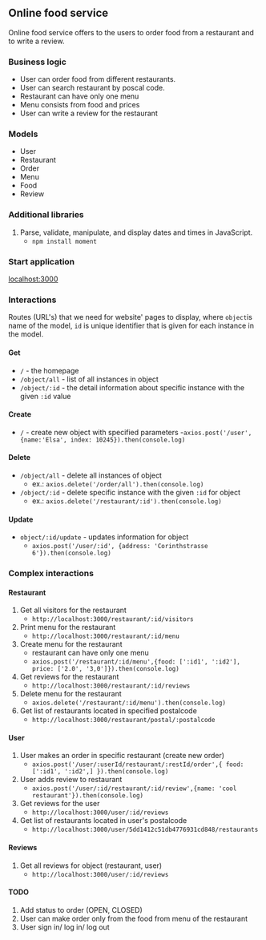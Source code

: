 ## Online food service

Online food service offers to the users to order food from a restaurant and to write a review.

### Business logic
- User can order food from different restaurants.
- User can search restaurant by poscal code.
- Restaurant can have only one menu
- Menu consists from food and prices
- User can write a review for the restaurant


### Models
- User
- Restaurant
- Order
- Menu
- Food
- Review


### Additional libraries
1. Parse, validate, manipulate, and display dates and times in JavaScript.
    - `npm install moment`

    
### Start application

[localhost:3000](http://localhost:3000/)

### Interactions

Routes (URL's) that we need for website' pages to display, where `object`is name of the model, `id` is unique identifier that is given for each instance in the model.

#### Get
- `/` - the homepage 
- `/object/all` - list of all instances in object
- `/object/:id` - the detail information about specific instance with the given `:id` value


#### Create
- `/` - create new object with specified parameters
    -`axios.post('/user', {name:'Elsa', index: 10245}).then(console.log)`

#### Delete
- `/object/all` - delete all instances of object
    - ex.: `axios.delete('/order/all').then(console.log)`
- `/object/:id` - delete specific instance with the given `:id` for object
    - ex.: `axios.delete('/restaurant/:id').then(console.log)`

#### Update
- `object/:id/update` - updates information for object
    - `axios.post('/user/:id', {address: 'Corinthstrasse 6'}).then(console.log)`




### Complex interactions

#### Restaurant
1. Get all visitors for the restaurant
    - `http://localhost:3000/restaurant/:id/visitors`
2. Print menu for the restaurant
    - `http://localhost:3000/restaurant/:id/menu`
3. Create menu for the restaurant
    - restaurant can have only one menu
    - `axios.post('/restaurant/:id/menu',{food: [':id1', ':id2'], price: ['2.0', '3,0']}).then(console.log)`
4. Get reviews for the restaurant
    - `http://localhost:3000/restaurant/:id/reviews`
5. Delete menu for the restaurant
    - `axios.delete('/restaurant/:id/menu').then(console.log)`
6. Get list of restaurants located in specified postalcode
    - `http://localhost:3000/restaurant/postal/:postalcode` 

#### User
1. User makes an order in specific restaurant (create new order)
    - `axios.post('/user/:userId/restaurant/:restId/order',{ food: [':id1', ':id2',] }).then(console.log)`
2. User adds review to restaurant
    - `axios.post('/user/:id/restaurant/:id/review',{name: 'cool restaurant'}).then(console.log)`
3. Get reviews for the user
    - `http://localhost:3000/user/:id/reviews`
4. Get list of restaurants located in user's postalcode
    - `http://localhost:3000/user/5dd1412c51db4776931cd848/restaurants` 


#### Reviews
1. Get all reviews for object (restaurant, user)
    - `http://localhost:3000/user/:id/reviews`



#### TODO
1. Add status to order (OPEN, CLOSED)
2. User can make order only from the food from menu of the restaurant
3. User sign in/ log in/ log out 